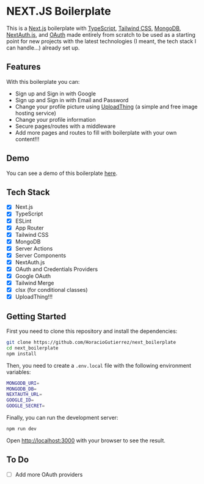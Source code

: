 # NEXT.JS Boilerplate

This is a [Next.js](https://nextjs.org/) boilerplate with [TypeScript](https://www.typescriptlang.org/), [Tailwind CSS](https://tailwindcss.com/), [MongoDB](https://www.mongodb.com/), [NextAuth.js](https://next-auth.js.org/), and [OAuth](https://oauth.net/) made entirely from scratch to be used as a starting point for new projects with the latest technologies (I meant, the tech stack I can handle...) already set up.

## Features

With this boilerplate you can:
    
* Sign up and Sign in with Google
* Sign up and Sign in with Email and Password
* Change your profile picture using [UploadThing](https://uploadthing.com/) (a simple and free image hosting service)
* Change your profile information
* Secure pages/routes with a middleware
* Add more pages and routes to fill with boilerplate with your own content!!!

## Demo

You can see a demo of this boilerplate [here](https://next-boilerplate-starter.vercel.app/).



## Tech Stack

- [x] Next.js
- [x] TypeScript
- [x] ESLint
- [x] App Router
- [x] Tailwind CSS
- [x] MongoDB
- [x] Server Actions
- [x] Server Components
- [x] NextAuth.js
- [x] OAuth and Credentials Providers
- [x] Google OAuth
- [x] Tailwind Merge
- [x] clsx (for conditional classes)
- [x] UploadThing!!!

## Getting Started

First you need to clone this repository and install the dependencies:

```bash
git clone https://github.com/HoracioGutierrez/next_boilerplate
cd next_boilerplate
npm install
```

Then, you need to create a `.env.local` file with the following environment variables:

```bash
MONGODB_URI=
MONGODB_DB=
NEXTAUTH_URL=
GOOGLE_ID=
GOOGLE_SECRET=
```

Finally, you can run the development server:

```bash
npm run dev
```

Open [http://localhost:3000](http://localhost:3000) with your browser to see the result.


## To Do

- [ ] Add more OAuth providers